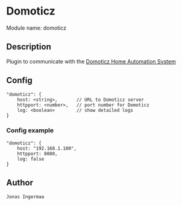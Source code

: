 # Domoticz

Module name: domoticz


## Description

Plugin to communicate with the [Domoticz Home Automation System](http://www.domoticz.com/)


## Config

    "domoticz": {
        host: <string>,       // URL to Domoticz server
        httpport: <number>,   // port number for Domoticz
        log: <boolean>        // show detailed logs
    }


### Config example

    "domoticz": {
        host: "192.168.1.100",
        httpport: 8080,
        log: false
    }

## Author

    Jonas Ingermaa
